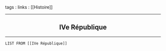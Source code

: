 tags : 
links : [[Histoire]]

****

<h2 style="text-align: center;"> IVe République </h2>

****


```dataview
LIST FROM [[IVe République]]
```
